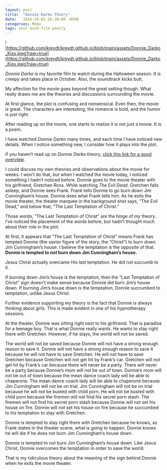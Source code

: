 ```yaml
---
layout: post
title:  "Donnie Darko Theory"
date:   2018-10-01 16:30:00 -0500
categories: Memo
tags: soul mind film poetry
---
```


![https://github.com/kreydt/kreydt.github.io/blob/main/assets/Donnie_Darko_Kiss.jpeg?raw=true](https://github.com/kreydt/kreydt.github.io/blob/main/assets/Donnie_Darko_Kiss.jpeg?raw=true)

*Donnie Darko* is my favorite film to watch during the Halloween season. It is creepy and takes place in October. Also, the soundtrack kicks butt.

My affection for the movie goes beyond the great setting though. What really draws me are the theories and discussions surrounding the movie.

At first glance, the plot is confusing and nonsensical. Even then, the movie is great. The characters are interesting, the romance is bold, and the humor is just right.

After reading up on the movie, one starts to realize it is not just a movie. It is a poem.

I have watched *Donnie Darko* many times, and each time I have noticed new details. When I notice something new, I consider how it plays into the plot.

If you haven’t read up on *Donnie Darko* theory, [click this link for a good overview](https://www.salon.com/2004/07/23/darko).

I could discuss my own theories and observations about the movie for weeks. I won’t do that, but when I watched the movie today, I noticed something I hadn’t noticed before.
Donnie goes to the movie theater with his girlfriend, Gretchen Ross. While watching *The Evil Dead*, Gretchen falls asleep, and Donnie sees Frank. Frank tells Donnie to go burn down Jim Cunningham’s house. Donnie does what Frank tells him. As he exits the movie theater, the theater marquee in the background shot says, “The Evil Dead,” and below that, “The Last Temptation of Christ.”

Those words, “The Last Temptation of Christ” are the hinge of my theory. I’ve noticed the placement of the words before, but hadn’t thought much about their role in the plot.

At first, it appears that “The Last Temptation of Christ” means Frank has tempted Donnie (the savior figure of the story, the “Christ”) to burn down Jim Cunningham’s house. I believe the temptation is the opposite of that. **Donnie is tempted to *not* burn down Jim Cunningham’s house.**

Jesus Christ actually overcame His last temptation. He did not succumb to it.

If burning down Jim’s house is the temptation, then the “Last Temptation of Christ” sign doesn’t make sense because Donnie did burn Jim’s house down. If burning Jim’s house down is the temptation, Donnie succumbed to temptation, unlike Jesus Christ.

Further evidence supporting my theory is the fact that Donnie is always thinking about girls. This is made evident in one of his hypnotherapy sessions.

At the theater, Donnie was sitting right next to his girlfriend. That is paradise for a teenage boy. That is what Donnie really wants. He wants to stay right there with Gretchen. However, if he stays, the world will not be saved.

The world will not be saved because Donnie will not have a strong enough reason to save it. Donnie will not have a strong enough reason to save it because he will not have to save Gretchen. He will not have to save Gretchen because Gretchen will not get hit by Frank’s car. Gretchen will not get hit by Frank’s car because there will never be a party. There will never be a party because Donnie’s mom will not be out of town. Donnie’s mom will not be out of town because the mean dance coach lady will be able to chaperone. The mean dance coach lady will be able to chaperone because Jim Cunningham will not be on trial. Jim Cunningham will not be on trial because he will not be busted with child porn. He will not be busted with child porn because the firemen will not find his secret porn stash. The firemen will not find his secret porn stash because Donnie will not set his house on fire. Donnie will not set his house on fire because he succumbed to his temptation to stay with Gretchen.

Donnie is tempted to stay right there with Gretchen because he knows, as Frank states in the theater scene, what is going to happen. Donnie knows he will die if he does not burn Jim Cunningham’s house down.

Donnie is tempted to not burn Jim Cunningham’s house down. Like Jesus Christ, Donnie overcomes the temptation in order to save the world.

That is my ridiculous theory about the meaning of the sign behind Donnie when he exits the movie theater.
